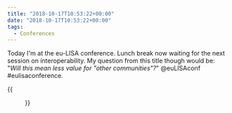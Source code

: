 ```yaml
---
title: "2018-10-17T10:53:22+00:00"
date: "2018-10-17T10:53:22+00:00"
tags:
  - Conferences
---
```


Today I'm at the eu-LISA conference. Lunch break now waiting for the next session on interoperability. My question from this title though would be: "*Will this mean less value for "other communities"?*" @euLISAconf #eulisaconference.

{{<figure src="/img/microposts/old/DptG4sMWsAEWQgg.jpg" alt="eu-LISA conference interoperability session">}}
